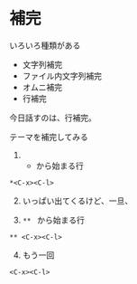 # 補完

いろいろ種類がある

* 文字列補完 <C-n>
* ファイル内文字列補完 <C-x><C-n>
* オムニ補完 <C-x><C-o>
* 行補完 <C-x><C-l>


今日話すのは、行補完。

テーマを補完してみる

1. * から始まる行

```
*<C-x><C-l>
```

2.  いっぱい出てくるけど、一旦、<C-e>

3. `** ` から始まる行

```
** <C-x><C-l>
```

4. もう一回 <C-x><C-l>

```
<C-x><C-l>
```
